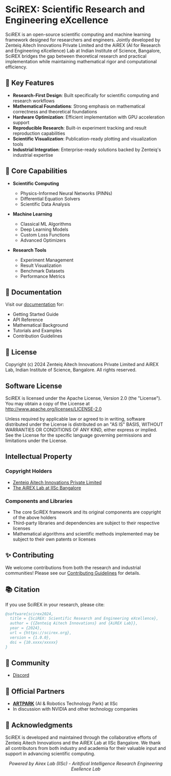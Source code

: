 # SciREX: Scientific Research and Engineering eXcellence

SciREX is an open-source scientific computing and machine learning framework designed for researchers and engineers. Jointly developed by Zenteiq Aitech Innovations Private Limited and the AiREX (AI for Research and Engineering eXcellence) Lab at Indian Institute of Science, Bangalore, SciREX bridges the gap between theoretical research and practical implementation while maintaining mathematical rigor and computational efficiency.

## 🔬 Key Features

- **Research-First Design**: Built specifically for scientific computing and research workflows
- **Mathematical Foundations**: Strong emphasis on mathematical correctness and theoretical foundations
- **Hardware Optimization**: Efficient implementation with GPU acceleration support
- **Reproducible Research**: Built-in experiment tracking and result reproduction capabilities
- **Scientific Visualization**: Publication-ready plotting and visualization tools
- **Industrial Integration**: Enterprise-ready solutions backed by Zenteiq's industrial expertise

## 🚀 Core Capabilities

- **Scientific Computing**
  - Physics-Informed Neural Networks (PINNs)
  - Differential Equation Solvers
  - Scientific Data Analysis

- **Machine Learning**
  - Classical ML Algorithms
  - Deep Learning Models
  - Custom Loss Functions
  - Advanced Optimizers

- **Research Tools**
  - Experiment Management
  - Result Visualization
  - Benchmark Datasets
  - Performance Metrics

## 📖 Documentation

Visit our [documentation](https://scirex.org/docs) for:
- Getting Started Guide
- API Reference
- Mathematical Background
- Tutorials and Examples
- Contribution Guidelines

## 📄 License

Copyright (c) 2024 Zenteiq Aitech Innovations Private Limited and AiREX Lab, Indian Institute of Science, Bangalore.
All rights reserved.

## Software License

SciREX is licensed under the Apache License, Version 2.0 (the "License"). You may obtain a copy of the License at http://www.apache.org/licenses/LICENSE-2.0

Unless required by applicable law or agreed to in writing, software distributed under the License is distributed on an "AS IS" BASIS, WITHOUT WARRANTIES OR CONDITIONS OF ANY KIND, either express or implied. See the License for the specific language governing permissions and limitations under the License.

## Intellectual Property

### Copyright Holders
- <a href="https://zenteiq.ai/" target="_blank">Zenteiq Aitech Innovations Private Limited</a>
- <a href="https://airexlab.cds.iisc.ac.in/" target="_blank">The AiREX Lab at IISc Bangalore</a>

### Components and Libraries
- The core SciREX framework and its original components are copyright of the above holders
- Third-party libraries and dependencies are subject to their respective licenses
- Mathematical algorithms and scientific methods implemented may be subject to their own patents or licenses

## ✨ Contributing

We welcome contributions from both the research and industrial communities! Please see our [Contributing Guidelines](CONTRIBUTING.md) for details.

## 📚 Citation

If you use SciREX in your research, please cite:

```bibtex
@software{scirex2024,
  title = {SciREX: Scientific Research and Engineering eXcellence},
  author = {{Zenteiq Aitech Innovations} and {AiREX Lab}},
  year = {2024},
  url = {https://scirex.org},
  version = {1.0.0},
  doi = {10.xxxx/xxxxx}
}
```

## 🤝 Community

- <a href="https://discord.gg/NWcCPx22Hq/" target="_blank">Discord</a>

## 🤝 Official Partners

- [**ARTPARK**](https://artpark.in) (AI & Robotics Technology Park) at IISc
- In discussion with NVIDIA and other technology companies

## 🌟 Acknowledgments

SciREX is developed and maintained through the collaborative efforts of Zenteiq Aitech Innovations and the AiREX Lab at IISc Bangalore. We thank all contributors from both industry and academia for their valuable input and support in advancing scientific computing.


<div align="center">
  <i>Powered by Airex Lab (IISc) - Aritifical Intelligence Research Engineering Exellence Lab</i>
</div>